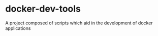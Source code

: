# docker-dev-tools
A project composed of scripts which aid in the development of docker applications
